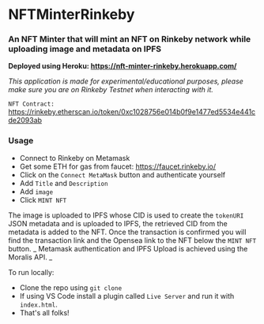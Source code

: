 # NFTMinterRinkeby
### An NFT Minter that will mint an NFT on Rinkeby network while uploading image and metadata on IPFS

**Deployed using Heroku: https://nft-minter-rinkeby.herokuapp.com/**

_This application is made for experimental/educational purposes, please make sure you are on Rinkeby Testnet when interacting with it._


`NFT Contract:` https://rinkeby.etherscan.io/token/0xc1028756e014b0f9e1477ed5534e441cde2093ab 


### Usage
- Connect to Rinkeby on Metamask
-  Get some ETH for gas from faucet: https://faucet.rinkeby.io/
-  Click on the `Connect MetaMask` button and authenticate yourself
-  Add `Title` and `Description`
-  Add `image`
-  Click `MINT NFT`

The image is uploaded to IPFS whose CID is used to create the `tokenURI` JSON metadata and is uploaded to IPFS, the retrieved CID from the metadata is added to the NFT. Once the transaction is confirmed you will find the transaction link and the Opensea link to the NFT below the `MINT NFT` button.
_
Metamask authentication and IPFS Upload is achieved using the Moralis API. _

To run locally: 
- Clone the repo using `git clone`
- If using VS Code install a plugin called `Live Server` and run it with `index.html`. 
- That's all folks!



